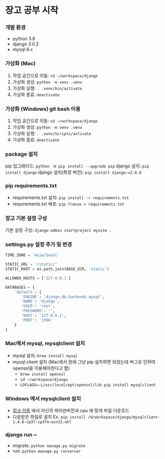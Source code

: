 # 장고 공부 시작

### 개발 환경
* python 3.8
* django 3.0.3
* mysql 8.x

### 가상화 (Mac)
1. 작업 공간으로 이동: `cd ~/workspace/django`
2. 가상화 생성: `python -m venv .venv`
3. 가상화 실행: `. .venv/bin/activate`
4. 가상화 종료: `deactivate`

### 가상화 (Windows) git bash 이용
1. 작업 공간으로 이동: `cd ~/workspace/django`
2. 가상화 생성: `python -m venv .venv`
3. 가상화 실행: `. .venv/Scripts/activate`
4. 가상화 종료: `deactivate`

### package 설치
pip 업그레이드: `python -m pip install --upgrade pip`
django 설치: `pip install django`
django 설치(특정 버전): `pip install django~=2.0.0`

### pip requirements.txt
* requirements.txt 설치: `pip install -r requirements.txt`
* requirements.txt 배포: `pip freeze > requirements.txt`

### 장고 기본 설정 구성
기본 설정 구성: `django-admin startproject mysite .`

### settings.py 설정 추가 및 변경
```python
TIME_ZONE = 'Asia/Seoul'

STATIC_URL = '/static/'
STATIC_ROOT = os.path.join(BASE_DIR, 'static')

ALLOWED_HOSTS = ['127.0.0.1']

DATABASES = {
    'default': {
       'ENGINE': 'django.db.backends.mysql',
       'NAME': 'django',
       'USER': 'root',
       'PASSWORD': '',
       'HOST': '127.0.0.1',
       'PORT': '3306'
    }
}
```

### Mac에서 mysql, mysqlclient 설치
* mysql 설치: `brew install mysql`
* mysql client 설치 (Mac에서 원래 그냥 pip 설치하면 되었는데 버그로 인하여 openssl을 이용해야한다고 함)
    * `brew install openssl`
    * `cd ~/workspace/django`
    * `LDFLAGS=-L/usr/local/opt/openssl/lib pip install mysqlclient`

### Windows 에서 mysqlclient 설치
* [링크 이동](https://www.lfd.uci.edu/~gohlke/pythonlibs/#mysqlclient) 에서 자신의 파이썬버전과 cpu 에 맞게 파일 다운로드
* 다운받은 파일로 설치 Ex. `pip install /d/workspace/django/mysqlclient-1.4.6-cp37-cp37m-win32.whl`

### django run ~
* migrate: `python manage.py migrate`
* run: `python manage.py runserver`